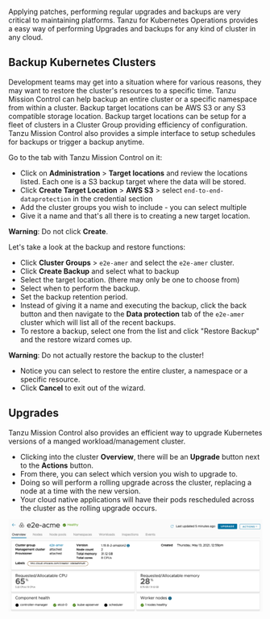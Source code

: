 Applying patches, performing regular upgrades and backups are very critical to maintaining platforms. Tanzu for Kubernetes Operations provides a easy way of performing Upgrades and backups for any kind of cluster in any cloud.

## Backup Kubernetes Clusters

Development teams may get into a situation where for various reasons, they may want to restore the cluster's resources to a specific time.  Tanzu Mission Control can help backup an entire cluster or a specific namespace from within a cluster. Backup target locations can be AWS S3 or any S3 compatible storage location. Backup target locations can be setup for a fleet of clusters in a Cluster Group providing efficiency of configuration. Tanzu Mission Control also provides a simple interface to setup schedules for backups or trigger a backup anytime.

Go to the tab with Tanzu Mission Control on it:

- Click on **Administration** > **Target locations** and review the locations listed.  Each one is a S3 backup target where the data will be stored.
- Click **Create Target Location** > **AWS S3** > select `end-to-end-dataprotection` in the credential section
- Add the cluster groups you wish to include - you can select multiple
- Give it a name and that's all there is to creating a new target location.

**Warning**: Do not click **Create**.

Let's take a look at the backup and restore functions:

- Click **Cluster Groups** > `e2e-amer` and select the `e2e-amer` cluster.
- Click **Create Backup** and select what to backup
- Select the target location. (there may only be one to choose from)
- Select when to perform the backup.
- Set the backup retention period.
- Instead of giving it a name and executing the backup, click the back button and then navigate to the **Data protection** tab of the `e2e-amer` cluster which will list all of the recent backups.
- To restore a backup, select one from the list and click "Restore Backup" and the restore wizard comes up.

**Warning**: Do not actually restore the backup to the cluster!

- Notice you can select to restore the entire cluster, a namespace or a specific resource.
- Click **Cancel** to exit out of the wizard.

## Upgrades

Tanzu Mission Control also provides an efficient way to upgrade Kubernetes versions of a manged workload/management cluster.

- Clicking into the cluster **Overview**, there will be an **Upgrade** button next to the **Actions** button.
- From there, you can select which version you wish to upgrade to.
- Doing so will perform a rolling upgrade across the cluster, replacing a node at a time with the new version.
- Your cloud native applications will have their pods rescheduled across the cluster as the rolling upgrade occurs.

![Tanzu Kubernetes Grid Upgrade](../images/dayn-upgrade.png)